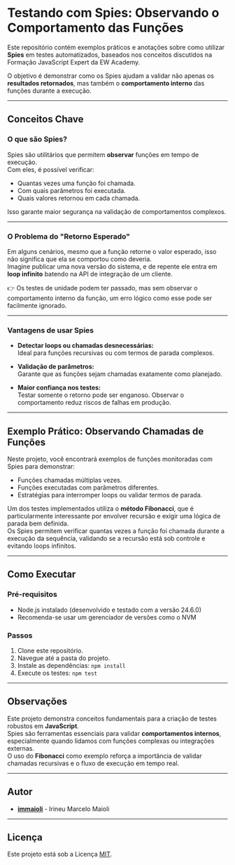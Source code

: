 # Testando com Spies: Observando o Comportamento das Funções

Este repositório contém exemplos práticos e anotações sobre como utilizar **Spies** em testes automatizados, baseados nos conceitos discutidos na Formação JavaScript Expert da EW Academy.

O objetivo é demonstrar como os Spies ajudam a validar não apenas os **resultados retornados**, mas também o **comportamento interno** das funções durante a execução.

---

## Conceitos Chave

### O que são Spies?

Spies são utilitários que permitem **observar** funções em tempo de execução.  
Com eles, é possível verificar:

- Quantas vezes uma função foi chamada.  
- Com quais parâmetros foi executada.  
- Quais valores retornou em cada chamada.  

Isso garante maior segurança na validação de comportamentos complexos.

---

### O Problema do "Retorno Esperado"

Em alguns cenários, mesmo que a função retorne o valor esperado, isso não significa que ela se comportou como deveria.  
Imagine publicar uma nova versão do sistema, e de repente ele entra em **loop infinito** batendo na API de integração de um cliente.  

👉 Os testes de unidade podem ter passado, mas sem observar o comportamento interno da função, um erro lógico como esse pode ser facilmente ignorado.

---

### Vantagens de usar Spies

- **Detectar loops ou chamadas desnecessárias:**  
  Ideal para funções recursivas ou com termos de parada complexos.

- **Validação de parâmetros:**  
  Garante que as funções sejam chamadas exatamente como planejado.  

- **Maior confiança nos testes:**  
  Testar somente o retorno pode ser enganoso. Observar o comportamento reduz riscos de falhas em produção.  

---

## Exemplo Prático: Observando Chamadas de Funções

Neste projeto, você encontrará exemplos de funções monitoradas com Spies para demonstrar:  

- Funções chamadas múltiplas vezes.  
- Funções executadas com parâmetros diferentes.  
- Estratégias para interromper loops ou validar termos de parada.  

Um dos testes implementados utiliza o **método Fibonacci**, que é particularmente interessante por envolver recursão e exigir uma lógica de parada bem definida.  
Os Spies permitem verificar quantas vezes a função foi chamada durante a execução da sequência, validando se a recursão está sob controle e evitando loops infinitos.

---

## Como Executar

### Pré-requisitos

- Node.js instalado (desenvolvido e testado com a versão 24.6.0)  
- Recomenda-se usar um gerenciador de versões como o NVM  

### Passos

1. Clone este repositório.  
2. Navegue até a pasta do projeto.  
3. Instale as dependências: `npm install`  
4. Execute os testes: `npm test`  

---

## Observações

Este projeto demonstra conceitos fundamentais para a criação de testes robustos em **JavaScript**.  
Spies são ferramentas essenciais para validar **comportamentos internos**, especialmente quando lidamos com funções complexas ou integrações externas.  
O uso do **Fibonacci** como exemplo reforça a importância de validar chamadas recursivas e o fluxo de execução em tempo real.  

---

## Autor

- **[immaioli](https://github.com/immaioli)** - Irineu Marcelo Maioli  

---

## Licença

Este projeto está sob a Licença [MIT](https://opensource.org/license/MIT).
